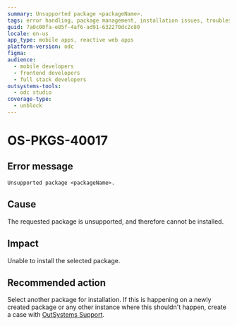 ```yaml
---
summary: Unsupported package <packageName>.
tags: error handling, package management, installation issues, troubleshooting, support
guid: 7a0c00fa-e85f-4af6-ad91-632270dc2c80
locale: en-us
app_type: mobile apps, reactive web apps
platform-version: odc
figma:
audience:
  - mobile developers
  - frontend developers
  - full stack developers
outsystems-tools:
  - odc studio
coverage-type:
  - unblock
---
```


# OS-PKGS-40017

## Error message

`Unsupported package <packageName>.`

## Cause

The requested package is unsupported, and therefore cannot be installed.

## Impact

Unable to install the selected package.

## Recommended action

Select another package for installation.
If this is happening on a newly created package or any other instance where this shouldn't happen, create a case with [OutSystems Support](https://www.outsystems.com/support/portal/open-support-case?ErrorCode=OS-PKGS-40017).

